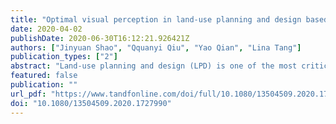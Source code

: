```yaml
---
title: "Optimal visual perception in land-use planning and design based on landsenses ecology"
date: 2020-04-02
publishDate: 2020-06-30T16:12:21.926421Z
authors: ["Jinyuan Shao", "Qquanyi Qiu", "Yao Qian", "Lina Tang"]
publication_types: ["2"]
abstract: "Land-use planning and design (LPD) is one of the most critical passways toward sustainable development. LPD without thorough considerations can cause many problems, such as disharmony between people’s perception and nature, the chaos of spatial patterns, and the misuse of land resources. Landsenses ecology, a discipline based on natural elements and people’s perception, provide scientific basis to guide LPD. Here we summarized the state-of-the-art concept of optimal visual perception based on conventional optical theory and contemporary visualization technology. Instead of solely using an artistic design perspective to sum up experience, we combined human binocular visual angle and distance with the field of view (FOV) of cell phone cameras to determine an optimal visual perception. We explained the rationality of the concept of optimal visual perception with three examples, located at the Institute of Urban Environmental (IUE) from Chinese Academy of Sciences, the Welcoming-Guests Pine on Huangshan Mountain, and the Sunlight Rock of Gulangyu Island in Xiamen, China, respectively. Both landsenses involving the IUE and Welcoming-Guests Pine satisfy the required conditions for optimal visual perception, whereas the Sunlight Rock shows the chaos of near and far landscapes, which is not compatible with the optimal visual perception. At the end of this paper, we provide pieces of advice on applying optimal visual perception to land-use planners and architects as well as sustainability scholars."
featured: false
publication: ""
url_pdf: "https://www.tandfonline.com/doi/full/10.1080/13504509.2020.1727990"
doi: "10.1080/13504509.2020.1727990"
---
```


